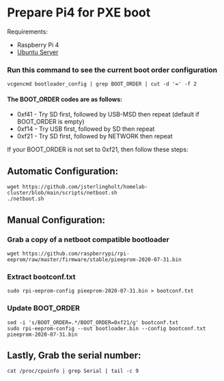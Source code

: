 
# Prepare Pi4 for PXE boot
Requirements:
-   Raspberry Pi 4
-   [Ubuntu Server](https://cdimage.ubuntu.com/ubuntu-server/focal/daily-preinstalled/current/focal-preinstalled-server-arm64+raspi.img.xz)

### Run this command to see the current boot order configuration
>   
    vcgencmd bootloader_config | grep BOOT_ORDER | cut -d '=' -f 2

#### The BOOT_ORDER codes are as follows:
-   0xf41 - Try SD first, followed by USB-MSD then repeat (default if BOOT_ORDER is empty)
-   0xf14 - Try USB first, followed by SD then repeat
-   0xf21 - Try SD first, followed by NETWORK then repeat

If your BOOT_ORDER is not set to 0xf21, then follow these steps:
##  Automatic Configuration:
>   
    wget https://github.com/jsterlingholt/homelab-cluster/blob/main/scripts/netboot.sh
    ./netboot.sh


##  Manual Configuration:
### Grab a copy of a netboot compatible bootloader
>   
    wget https://github.com/raspberrypi/rpi-eeprom/raw/master/firmware/stable/pieeprom-2020-07-31.bin

### Extract bootconf.txt
>   
    sudo rpi-eeprom-config pieeprom-2020-07-31.bin > bootconf.txt

### Update BOOT_ORDER
>   
    sed -i 's/BOOT_ORDER=.*/BOOT_ORDER=0xf21/g' bootconf.txt
    sudo rpi-eeprom-config --out bootloader.bin --config bootconf.txt pieeprom-2020-07-31.bin


## Lastly, Grab the serial number:
>
    cat /proc/cpuinfo | grep Serial | tail -c 9